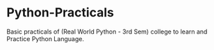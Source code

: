 # Python-Practicals

Basic practicals of (Real World Python - 3rd Sem) college to learn and Practice Python Language.
